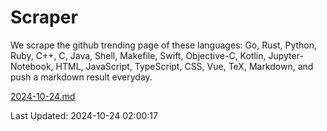 # Scraper

We scrape the github trending page of these languages: Go, Rust, Python, Ruby, C++, C, Java, Shell, Makefile, Swift, Objective-C, Kotlin, Jupyter-Notebook, HTML, JavaScript, TypeScript, CSS, Vue, TeX, Markdown, and push a markdown result everyday.

[2024-10-24.md](https://github.com/cumthxy/github-trending-backup/blob/master/2024-10-24.md)

Last Updated: 2024-10-24 02:00:17